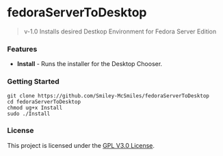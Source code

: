 # fedoraServerToDesktop

> v-1.0 Installs desired Destkop Environment for Fedora Server Edition


### Features

* **Install** - Runs the installer for the Desktop Chooser.

### Getting Started

```shell
git clone https://github.com/Smiley-McSmiles/fedoraServerToDesktop
cd fedoraServerToDesktop
chmod ug+x Install
sudo ./Install
```

### License

   This project is licensed under the [GPL V3.0 License](https://github.com/Smiley-McSmiles/fedoraServerToDesktop/blob/main/LICENSE).

